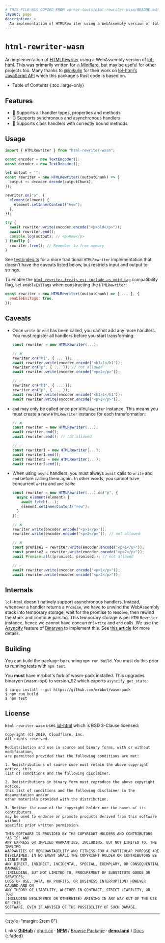 ```yaml
---
# THIS FILE WAS COPIED FROM worker-tools/html-rewriter-wasm/README.md! DO NOT MODIFY DIRECTLY!
layout: page
description: >
  An implementation of HTMLRewriter using a WebAssembly version of lol-html. This was primarily written for 🔥 Miniflare, but may be useful for other projects too. Many thanks to @inikulin for their work on lol-html's JavaScript API which this package's Rust code is based on.
---
```


# `html-rewriter-wasm`

An implementation of
[HTMLRewriter](https://developers.cloudflare.com/workers/runtime-apis/html-rewriter)
using a WebAssembly version of
[lol-html](https://github.com/cloudflare/lol-html/). This was primarily written
for [🔥 Miniflare](https://github.com/mrbbot/miniflare), but may be useful for
other projects too. Many thanks to [@inikulin](https://github.com/inikulin) for
their work on
[lol-html's JavaScript API](https://github.com/cloudflare/lol-html/tree/master/js-api)
which this package's Rust code is based on.

<noscript></noscript>
* Table of Contents
{:toc .large-only}

## Features

- 🔋 Supports all handler types, properties and methods
- ⏰ Supports synchronous and asynchronous handlers
- 📌 Supports class handlers with correctly bound methods

## Usage

```js
import { HTMLRewriter } from "html-rewriter-wasm";

const encoder = new TextEncoder();
const decoder = new TextDecoder();

let output = "";
const rewriter = new HTMLRewriter((outputChunk) => {
  output += decoder.decode(outputChunk);
});

rewriter.on("p", {
  element(element) {
    element.setInnerContent("new");
  },
});

try {
  await rewriter.write(encoder.encode("<p>old</p>"));
  await rewriter.end();
  console.log(output); // <p>new</p>
} finally {
  rewriter.free(); // Remember to free memory
}
```

See [test/index.ts](./test/index.ts) for a more traditional `HTMLRewriter`
implementation that doesn't have the caveats listed below, but restricts input
and output to strings.

To enable the
[`html_rewriter_treats_esi_include_as_void_tag`](https://developers.cloudflare.com/workers/platform/compatibility-dates#htmlrewriter-handling-of-esiinclude)
compatibility flag, set `enableEsiTags` when constructing the `HTMLRewriter`:

```js
const rewriter = new HTMLRewriter((outputChunk) => { ... }, {
  enableEsiTags: true,
});
```

## Caveats

- Once `write` or `end` has been called, you cannot add any more handlers. You
  must register all handlers before you start transforming:

  ```js
  const rewriter = new HTMLRewriter(...);

  // ❌
  rewriter.on("h1", { ... });
  await rewriter.write(encoder.encode("<h1>1</h1"));
  rewriter.on("p", { ... }); // not allowed
  await rewriter.write(encoder.encode("<p>2</p>"));

  // ✅
  rewriter.on("h1", { ... });
  rewriter.on("p", { ... });
  await rewriter.write(encoder.encode("<h1>1</h1"));
  await rewriter.write(encoder.encode("<p>2</p>"));
  ```

- `end` may only be called once per `HTMLRewriter` instance. This means you must
  create a new `HTMLRewriter` instance for each transformation:

  ```js
  // ❌
  const rewriter = new HTMLRewriter(...);
  await rewriter.end();
  await rewriter.end(); // not allowed

  // ✅
  const rewriter1 = new HTMLRewriter(...);
  await rewriter1.end();
  const rewriter2 = new HTMLRewriter(...);
  await rewriter2.end();
  ```

- When using `async` handlers, you must always `await` calls to `write` and
  `end` before calling them again. In other words, you cannot have concurrent
  `write` and `end` calls:

  ```js
  const rewriter = new HTMLRewriter(...).on("p", {
    async element(element) {
      await fetch(...);
      element.setInnerContent("new");
    }
  });

  // ❌
  rewriter.write(encoder.encode("<p>1</p>"));
  rewriter.write(encoder.encode("<p>2</p>")); // not allowed

  // ❌
  const promise1 = rewriter.write(encoder.encode("<p>1</p>"));
  const promise2 = rewriter.write(encoder.encode("<p>2</p>"));
  await Promise.all([promise1, promise2]); // not allowed

  // ✅
  await rewriter.write(encoder.encode("<p>1</p>"));
  await rewriter.write(encoder.encode("<p>2</p>"));
  ```

## Internals

`lol-html` doesn't natively support asynchronous handlers. Instead, whenever a
handler returns a `Promise`, we have to unwind the WebAssembly stack into
temporary storage, wait for the promise to resolve, then rewind the stack and
continue parsing. This temporary storage is per `HTMLRewriter` instance, hence
we cannot have concurrent `write` and `end` calls. We use the
[Asyncify](https://github.com/WebAssembly/binaryen/blob/main/src/passes/Asyncify.cpp)
feature of [Binaryen](https://github.com/WebAssembly/binaryen) to implement
this. See
[this article](https://kripken.github.io/blog/wasm/2019/07/16/asyncify.html) for
more details.

## Building

You can build the package by running `npm run build`. You must do this prior to
running tests with `npm test`.

You **must** have mrbbot's fork of wasm-pack installed. This upgrades binaryen
(wasm-opt) to version_92 which exports `asyncify_get_state`:

```shell
$ cargo install --git https://github.com/mrbbot/wasm-pack
$ npm run build
$ npm test
```

## License

`html-rewriter-wasm` uses [lol-html](https://github.com/cloudflare/lol-html/)
which is BSD 3-Clause licensed:

```
Copyright (C) 2019, Cloudflare, Inc.
All rights reserved.

Redistribution and use in source and binary forms, with or without modification,
are permitted provided that the following conditions are met:

1. Redistributions of source code must retain the above copyright notice, this
list of conditions and the following disclaimer.

2. Redistributions in binary form must reproduce the above copyright notice,
this list of conditions and the following disclaimer in the documentation and/or
other materials provided with the distribution.

3. Neither the name of the copyright holder nor the names of its contributors
may be used to endorse or promote products derived from this software without
specific prior written permission.

THIS SOFTWARE IS PROVIDED BY THE COPYRIGHT HOLDERS AND CONTRIBUTORS "AS IS" AND
ANY EXPRESS OR IMPLIED WARRANTIES, INCLUDING, BUT NOT LIMITED TO, THE IMPLIED
WARRANTIES OF MERCHANTABILITY AND FITNESS FOR A PARTICULAR PURPOSE ARE
DISCLAIMED. IN NO EVENT SHALL THE COPYRIGHT HOLDER OR CONTRIBUTORS BE LIABLE FOR
ANY DIRECT, INDIRECT, INCIDENTAL, SPECIAL, EXEMPLARY, OR CONSEQUENTIAL DAMAGES
(INCLUDING, BUT NOT LIMITED TO, PROCUREMENT OF SUBSTITUTE GOODS OR SERVICES;
LOSS OF USE, DATA, OR PROFITS; OR BUSINESS INTERRUPTION) HOWEVER CAUSED AND ON
ANY THEORY OF LIABILITY, WHETHER IN CONTRACT, STRICT LIABILITY, OR TORT
(INCLUDING NEGLIGENCE OR OTHERWISE) ARISING IN ANY WAY OUT OF THE USE OF THIS
SOFTWARE, EVEN IF ADVISED OF THE POSSIBILITY OF SUCH DAMAGE.
```

***
{:style="margin: 2rem 0"}

Links:
[__GitHub__](https://github.com/worker-tools/html-rewriter-wasm)
/ [ghuc.cc](https://ghuc.cc/worker-tools/html-rewriter-wasm/index.ts)
· [__NPM__](https://www.npmjs.com/package/@worker-tools/html-rewriter-wasm) 
/ [Browse Package](https://unpkg.com/browse/@worker-tools/html-rewriter-wasm/)
· [__deno.land__](https://deno.land/x/html_rewriter_wasm)
/ [Docs](https://doc.deno.land/https://raw.githubusercontent.com/worker-tools/html-rewriter-wasm/master/index.ts)
{:.faded}
<br/>